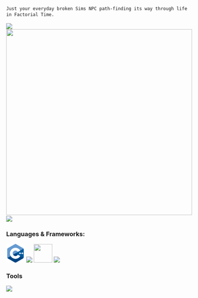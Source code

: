 	Just your everyday broken Sims NPC path-finding its way through life in Factorial Time.

<img align="center" src="https://github.r2v.ch/codewars?user=not-joosh&name=true&top_languages=true&stroke=%23b362ff&theme=purple_dark" />
<img align="center" width="500px" height="500px" src="https://user-images.githubusercontent.com/105687297/210179251-b51368b4-199e-4a81-97fa-f80e01324309.jpg"/>
<img align="center" width = "500px"src="https://github-readme-stats.vercel.app/api?username=not-joosh&show_icons=true&locale=en"/>

### Languages & Frameworks:

<p align= "left">
	<img height = "50px" width = "50px"src="https://raw.githubusercontent.com/devicons/devicon/master/icons/cplusplus/cplusplus-original.svg" />
	<img src= "https://skillicons.dev/icons?i=ts,js,c,java,py,powershell,html,css"/>
	<img height = "50px" width = "50px" src= "https://user-images.githubusercontent.com/105687297/229002393-e1e2e332-df9c-4dc0-bd6f-558609e26238.png"/>
	<img src= "https://skillicons.dev/icons?i=react,nextjs,nodejs,tailwind,express,threejs"/>
</p>

### Tools

<p align= "left">
	<img src= "https://skillicons.dev/icons?i=firebase,mongodb,vscode,eclipse"/>
</p>

	
<!-- <p>&nbsp;<img align="center" src="https://github-readme-stats.vercel.app/api?username=not-joosh&show_icons=true&locale=en" alt="lastoyster" /></p>	 -->
<!-- ![Codewars](https://github.r2v.ch/codewars?user=not-joosh&name=true&top_languages=true&stroke=%23b362ff&theme=purple_dark) -->
<!-- ![just-an-inspirational-quote](https://user-images.githubusercontent.com/105687297/210179251-b51368b4-199e-4a81-97fa-f80e01324309.jpg) -->


